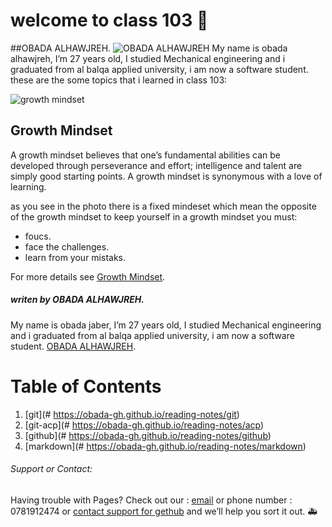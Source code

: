# welcome to class 103 &#128640;
##OBADA ALHAWJREH.
![OBADA ALHAWJREH](blob:https://web.whatsapp.com/ab7b769a-36e0-4516-872c-b6f2eb8fa0c6)
My name is obada alhawjreh, I’m 27 years old, I studied Mechanical engineering and i graduated from al balqa applied university, i am now a software student.
these are the some topics that i learned in class 103:


![growth mindset](https://mightifier.com/wp-content/uploads/2020/11/dreamstime_m_172148280-1080x675.jpg)
## Growth Mindset

A growth mindset believes that one’s fundamental abilities can be developed through perseverance and effort; intelligence and talent are simply good starting points. A growth mindset is synonymous with a love of learning.

as you see in the photo there is a fixed mindeset which mean the opposite of the growth mindset 
to keep yourself in a growth mindset you must: 

* foucs.
* face the challenges.
* learn from your mistaks.



For more details see [Growth Mindset](https://www.atlassian.com/blog/inside-atlassian/growth-mindset).

##### *writen by OBADA ALHAWJREH.*

My name is obada jaber, I’m 27 years old, I studied Mechanical engineering and i graduated from al balqa applied university, i am now a software student. [OBADA ALHAWJREH](https://github.com/Obada-gh).

# Table of Contents
1. [git](# https://obada-gh.github.io/reading-notes/git)
2. [git-acp](# https://obada-gh.github.io/reading-notes/acp)
3. [github](# https://obada-gh.github.io/reading-notes/github)
4. [markdown](# https://obada-gh.github.io/reading-notes/markdown)

###### *Support or Contact:*

Having trouble with Pages? Check out our : [email](obada7jaber7@gmail.com) or phone number : 0781912474 or [contact support for gethub](https://support.github.com/contact) and we’ll help you sort it out. &#x1F691; 	 		

